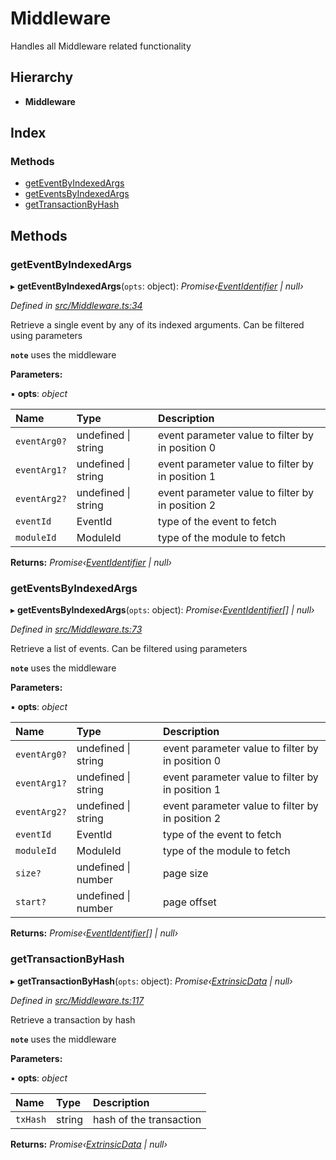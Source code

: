 # Middleware

Handles all Middleware related functionality

## Hierarchy

* **Middleware**

## Index

### Methods

* [getEventByIndexedArgs](middleware.md#geteventbyindexedargs)
* [getEventsByIndexedArgs](middleware.md#geteventsbyindexedargs)
* [getTransactionByHash](middleware.md#gettransactionbyhash)

## Methods

### getEventByIndexedArgs

▸ **getEventByIndexedArgs**\(`opts`: object\): _Promise‹_[_EventIdentifier_](../interfaces/eventidentifier.md) _\| null›_

_Defined in_ [_src/Middleware.ts:34_](https://github.com/PolymathNetwork/polymesh-sdk/blob/959efb76/src/Middleware.ts#L34)

Retrieve a single event by any of its indexed arguments. Can be filtered using parameters

**`note`** uses the middleware

**Parameters:**

▪ **opts**: _object_

| Name | Type | Description |
| :--- | :--- | :--- |
| `eventArg0?` | undefined \| string | event parameter value to filter by in position 0 |
| `eventArg1?` | undefined \| string | event parameter value to filter by in position 1 |
| `eventArg2?` | undefined \| string | event parameter value to filter by in position 2 |
| `eventId` | EventId | type of the event to fetch |
| `moduleId` | ModuleId | type of the module to fetch |

**Returns:** _Promise‹_[_EventIdentifier_](../interfaces/eventidentifier.md) _\| null›_

### getEventsByIndexedArgs

▸ **getEventsByIndexedArgs**\(`opts`: object\): _Promise‹_[_EventIdentifier_](../interfaces/eventidentifier.md)_\[\] \| null›_

_Defined in_ [_src/Middleware.ts:73_](https://github.com/PolymathNetwork/polymesh-sdk/blob/959efb76/src/Middleware.ts#L73)

Retrieve a list of events. Can be filtered using parameters

**`note`** uses the middleware

**Parameters:**

▪ **opts**: _object_

| Name | Type | Description |
| :--- | :--- | :--- |
| `eventArg0?` | undefined \| string | event parameter value to filter by in position 0 |
| `eventArg1?` | undefined \| string | event parameter value to filter by in position 1 |
| `eventArg2?` | undefined \| string | event parameter value to filter by in position 2 |
| `eventId` | EventId | type of the event to fetch |
| `moduleId` | ModuleId | type of the module to fetch |
| `size?` | undefined \| number | page size |
| `start?` | undefined \| number | page offset |

**Returns:** _Promise‹_[_EventIdentifier_](../interfaces/eventidentifier.md)_\[\] \| null›_

### getTransactionByHash

▸ **getTransactionByHash**\(`opts`: object\): _Promise‹_[_ExtrinsicData_](../interfaces/extrinsicdata.md) _\| null›_

_Defined in_ [_src/Middleware.ts:117_](https://github.com/PolymathNetwork/polymesh-sdk/blob/959efb76/src/Middleware.ts#L117)

Retrieve a transaction by hash

**`note`** uses the middleware

**Parameters:**

▪ **opts**: _object_

| Name | Type | Description |
| :--- | :--- | :--- |
| `txHash` | string | hash of the transaction |

**Returns:** _Promise‹_[_ExtrinsicData_](../interfaces/extrinsicdata.md) _\| null›_

